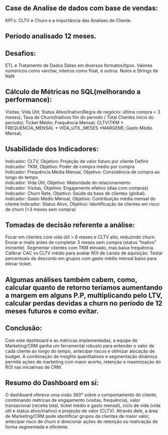 ## Case de Analise de dados com base de vendas:
KPI's: CLTV e Churn e a importância das Analises de Cliente.
 
## Período analisado 12 meses.

## Desafios:
ETL e Tratamento de Dados
Datas em diversos formatos/tipos.
Valores númericos como varchar, inteiros como float, e outros.
Nulos e Strings de NaN

## Cálculo de Métricas no SQL(melhorando a performance):
Visitas; 
Vida Útil; 
Status Ativo/Inativo(Regra de negócio: última compra < 3 meses);
Taxa de Churn(Inativos fim do periodo / Total Clientes inicio do periodo); 
Ticket Médio; 
Frequência Mensal; 
CLTV(TKM * FREQUENCIA_MENSAL * VIDA_UTIL_MESES *MARGEM); 
Gasto Médio Mensal; 

## Usabilidade dos Indicadores:
Indicador: CLTV, Objetivo: Projeção de valor futuro por cliente	Definir 
Indicador: TKM, Objetivo: Poder de compra médio por compra	
Indicador: Frequência Média Mensal, Objetivo: Consistência de compra ao longo do tempo	
Indicador: Vida Útil, Objetivo: Maturidade do relacionamento	
Indicador: Visitas, Objetivo: Engajamento efetivo (dias com compras)
Indicador: Churn Rate, Objetivo: Saúde da base de clientes (global).
Indicador: Gasto Médio Mensal, Objetivo: Contribuição média mensal do cliente
Indicador: Status Ativo, Objetivo: Identificação de clientes em risco de churn (>3 meses sem compra)

## Tomadas de decisão referente a análise: 
Focar em clientes com vida útil > 6 meses e CLTV alto, reduzindo churn.
Enviar e-mails antes de completar 3 meses sem compra (status “Inativo” iminente).
Segmentar clientes com TKM elevado, mas baixa frequência.
Calibrar CAC vs CLTV médio para avaliar ROI de canais de aquisição.
Testar percentuais de desconto em grupos com gasto médio mensal baixo para elevar ticket.

## Algumas análises também cabem, como, calcular quanto de retorno teríamos aumentando a margem em alguns P.P, multiplicando pelo LTV, calcular perdas devidas a churn no período de 12 meses futuros e como evitar.

## Conclusão: ##
Com este dashboard e as métricas implementadas, a equipe de Marketing/CRM ganha um ferramental robusto para entender o valor de cada cliente ao longo do tempo, antecipar riscos e otimizar alocação de budget. A combinação de insights quantitativos e segmentação dinâmica permite ações de marketing com maior acerto, retenção e maximização do ROI nas iniciativas de CRM. 

## Resumo do Dashboard em sí: ##
O dashboard oferece uma visão 360° sobre o comportamento do cliente, combinando métricas de engajamento (visitas, frequência), valor transacional (receita total, ticket médio e gasto mensal), ciclo de vida (vida útil e status ativo/inativo) e projeção de valor (CLTV). Através dele, a área de Marketing/CRM pode identificar grupos de clientes de maior valor, antecipar risco de churn e direcionar ações de retenção ou reativação de forma segmentada e eficiente.
